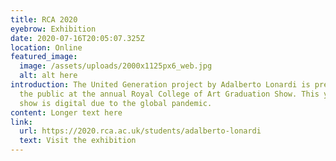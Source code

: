 ```yaml
---
title: RCA 2020
eyebrow: Exhibition
date: 2020-07-16T20:05:07.325Z
location: Online
featured_image:
  image: /assets/uploads/2000x1125px6_web.jpg
  alt: alt here
introduction: The United Generation project by Adalberto Lonardi is presented to
  the public at the annual Royal College of Art Graduation Show. This year the
  show is digital due to the global pandemic.
content: Longer text here
link:
  url: https://2020.rca.ac.uk/students/adalberto-lonardi
  text: Visit the exhibition
---
```

